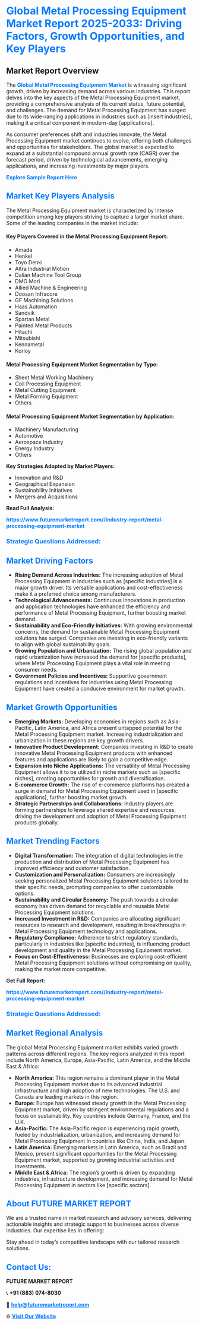 <h1 style="color: #007BFF;">Global Metal Processing Equipment Market Report 2025-2033: Driving Factors, Growth Opportunities, and Key Players</h1>

<section id="overview">
<h2>Market Report Overview</h2>
<p>The <a href="https://www.futuremarketreport.com//industry-report/metal-processing-equipment-market" style="color: #007BFF; text-decoration: none;"><strong>Global Metal Processing Equipment Market</strong></a> is witnessing significant growth, driven by increasing demand across various industries. This report delves into the key aspects of the Metal Processing Equipment market, providing a comprehensive analysis of its current status, future potential, and challenges. The demand for Metal Processing Equipment has surged due to its wide-ranging applications in industries such as [insert industries], making it a critical component in modern-day [applications].</p>
<p>As consumer preferences shift and industries innovate, the Metal Processing Equipment market continues to evolve, offering both challenges and opportunities for stakeholders. The global market is expected to expand at a substantial compound annual growth rate (CAGR) over the forecast period, driven by technological advancements, emerging applications, and increasing investments by major players.</p>
</section>

<section id="overview">
<p><a href="https://www.futuremarketreport.com//request-sample/reportId=59713" style="color: #007BFF; text-decoration: none;"><strong>Explore Sample Report Here</strong></a></p>
</section>

<section id="key-players">
<h2 style="color: #007BFF;">Market Key Players Analysis</h2>
<p>The Metal Processing Equipment market is characterized by intense competition among key players striving to capture a larger market share. Some of the leading companies in the market include:</p>
<h4>Key Players Covered in the Metal Processing Equipment Report:</h4>
<ul><li>Amada</li><li>Henkel</li><li>Toyo Denki</li><li>Altra Industrial Motion</li><li>Dalian Machine Tool Group</li><li>DMG Mori</li><li>Allied Machine &amp; Engineering</li><li>Doosan Infracore</li><li>GF Machining Solutions</li><li>Haas Automation</li><li>Sandvik</li><li>Spartan Metal</li><li>Painted Metal Products</li><li>Hitachi</li><li>Mitsubishi</li><li>Kennametal</li><li>Korloy</li></ul>
<h4>Metal Processing Equipment Market Segmentation by Type:</h4>
<ul><li>Sheet Metal Working Machinery</li><li>Coil Processing Equipment</li><li>Metal Cutting Equipment</li><li>Metal Forming Equipment</li><li>Others</li></ul>

<h4>Metal Processing Equipment Market Segmentation by Application:</h4>
<ul><li>Machinery Manufacturing</li><li>Automotive</li><li>Aerospace Industry</li><li>Energy Industry</li><li>Others</li></ul>
<p><strong>Key Strategies Adopted by Market Players:</strong></p>
<ul>
<li>Innovation and R&D</li>
<li>Geographical Expansion</li>
<li>Sustainability Initiatives</li>
<li>Mergers and Acquisitions</li>
</ul>
</section>

<section>
<p><strong>Read Full Analysis: </strong></p><a href="https://www.futuremarketreport.com//industry-report/metal-processing-equipment-market" style="color: #007BFF; text-decoration: none;"><strong>https://www.futuremarketreport.com//industry-report/metal-processing-equipment-market</strong></a>
<h3 style="color: #007BFF;">Strategic Questions Addressed:</h3>
</section>

<section id="driving-factors">
<h2 style="color: #007BFF;">Market Driving Factors</h2>
<ul>
<li><strong>Rising Demand Across Industries:</strong> The increasing adoption of Metal Processing Equipment in industries such as [specific industries] is a major growth driver. Its versatile applications and cost-effectiveness make it a preferred choice among manufacturers.</li>
<li><strong>Technological Advancements:</strong> Continuous innovations in production and application technologies have enhanced the efficiency and performance of Metal Processing Equipment, further boosting market demand.</li>
<li><strong>Sustainability and Eco-Friendly Initiatives:</strong> With growing environmental concerns, the demand for sustainable Metal Processing Equipment solutions has surged. Companies are investing in eco-friendly variants to align with global sustainability goals.</li>
<li><strong>Growing Population and Urbanization:</strong> The rising global population and rapid urbanization have increased the demand for [specific products], where Metal Processing Equipment plays a vital role in meeting consumer needs.</li>
<li><strong>Government Policies and Incentives:</strong> Supportive government regulations and incentives for industries using Metal Processing Equipment have created a conducive environment for market growth.</li>
</ul>
</section>

<section id="growth-opportunities">
<h2 style="color: #007BFF;">Market Growth Opportunities</h2>
<ul>
<li><strong>Emerging Markets:</strong> Developing economies in regions such as Asia-Pacific, Latin America, and Africa present untapped potential for the Metal Processing Equipment market. Increasing industrialization and urbanization in these regions are key growth drivers.</li>
<li><strong>Innovative Product Development:</strong> Companies investing in R&D to create innovative Metal Processing Equipment products with enhanced features and applications are likely to gain a competitive edge.</li>
<li><strong>Expansion into Niche Applications:</strong> The versatility of Metal Processing Equipment allows it to be utilized in niche markets such as [specific niches], creating opportunities for growth and diversification.</li>
<li><strong>E-commerce Growth:</strong> The rise of e-commerce platforms has created a surge in demand for Metal Processing Equipment used in [specific applications], further boosting market growth.</li>
<li><strong>Strategic Partnerships and Collaborations:</strong> Industry players are forming partnerships to leverage shared expertise and resources, driving the development and adoption of Metal Processing Equipment products globally.</li>
</ul>
</section>

<section id="trending-factors">
<h2 style="color: #007BFF;">Market Trending Factors</h2>
<ul>
<li><strong>Digital Transformation:</strong> The integration of digital technologies in the production and distribution of Metal Processing Equipment has improved efficiency and customer satisfaction.</li>
<li><strong>Customization and Personalization:</strong> Consumers are increasingly seeking personalized Metal Processing Equipment solutions tailored to their specific needs, prompting companies to offer customizable options.</li>
<li><strong>Sustainability and Circular Economy:</strong> The push towards a circular economy has driven demand for recyclable and reusable Metal Processing Equipment solutions.</li>
<li><strong>Increased Investment in R&D:</strong> Companies are allocating significant resources to research and development, resulting in breakthroughs in Metal Processing Equipment technology and applications.</li>
<li><strong>Regulatory Compliance:</strong> Adherence to strict regulatory standards, particularly in industries like [specific industries], is influencing product development and quality in the Metal Processing Equipment market.</li>
<li><strong>Focus on Cost-Effectiveness:</strong> Businesses are exploring cost-efficient Metal Processing Equipment solutions without compromising on quality, making the market more competitive.</li>
</ul>
</section>

<section>
<p><strong>Get Full Report: </strong></p><a href="https://www.futuremarketreport.com//industry-report/metal-processing-equipment-market" style="color: #007BFF; text-decoration: none;"><strong>https://www.futuremarketreport.com//industry-report/metal-processing-equipment-market</strong></a>
<h3 style="color: #007BFF;">Strategic Questions Addressed:</h3>
</section>


<section id="regional-analysis">
<h2 style="color: #007BFF;">Market Regional Analysis</h2>
<p>The global Metal Processing Equipment market exhibits varied growth patterns across different regions. The key regions analyzed in this report include North America, Europe, Asia-Pacific, Latin America, and the Middle East & Africa:</p>
<ul>
<li><strong>North America:</strong> This region remains a dominant player in the Metal Processing Equipment market due to its advanced industrial infrastructure and high adoption of new technologies. The U.S. and Canada are leading markets in this region.</li>
<li><strong>Europe:</strong> Europe has witnessed steady growth in the Metal Processing Equipment market, driven by stringent environmental regulations and a focus on sustainability. Key countries include Germany, France, and the U.K.</li>
<li><strong>Asia-Pacific:</strong> The Asia-Pacific region is experiencing rapid growth, fueled by industrialization, urbanization, and increasing demand for Metal Processing Equipment in countries like China, India, and Japan.</li>
<li><strong>Latin America:</strong> Emerging markets in Latin America, such as Brazil and Mexico, present significant opportunities for the Metal Processing Equipment market, supported by growing industrial activities and investments.</li>
<li><strong>Middle East & Africa:</strong> The region’s growth is driven by expanding industries, infrastructure development, and increasing demand for Metal Processing Equipment in sectors like [specific sectors].</li>
</ul>
</section>

<footer>
<h2 style="color: #007BFF;">About FUTURE MARKET REPORT</h2>
<p>We are a trusted name in market research and advisory services, delivering actionable insights and strategic support to businesses across diverse industries. Our expertise lies in offering:</p>

<p>Stay ahead in today’s competitive landscape with our tailored research solutions.</p>

<h2 style="color: #007BFF;">Contact Us:</h2>
<p><strong>FUTURE MARKET REPORT</strong></p>
<p>📞 <strong>+91 (883) 074-8030</strong></p>
<p>📧 <strong><a href="mailto:help@futuremarketreport.com" style="color: #007BFF;">help@futuremarketreport.com</a></strong></p>
<p>🌐 <strong><a href="https://www.futuremarketreport.com/" style="color: #007BFF;">Visit Our Website</a></strong></p>
</footer>